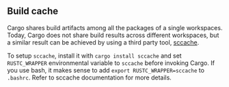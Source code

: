 ## Build cache

Cargo shares build artifacts among all the packages of a single workspaces.
Today, Cargo does not share build results across different workspaces, but 
a similar result can be achieved by using a third party tool, [sccache].

To setup `sccache`, install it with `cargo install sccache` and set 
`RUSTC_WRAPPER` environmental variable to `sccache` before invoking Cargo.
If you use bash, it makes sense to add `export RUSTC_WRAPPER=sccache` to 
`.bashrc`. Refer to sccache documentation for more details.

[sccache]: https://github.com/mozilla/sccache


